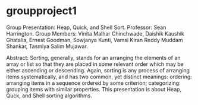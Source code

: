 # groupproject1
Group Presentation: Heap, Quick, and Shell Sort.
Professor: Sean Harrington.
Group Members:
Vinita Malhar Chinchwade, 
Daishik Kaushik Ghatalia, 
Ernest Goodman, Sowjanya Kunti,
Vamsi Kiran Reddy Muddam Shankar, 
Tasmiya Salim Mujawar.

Abstract:
Sorting, generally, stands for an arranging the elements of an array or list so that they are placed in some relevant order which may be either ascending or descending.
Again, sorting is any process of arranging items systematically, and has two common, yet distinct meanings: ordering: arranging items in a sequence ordered by some criterion; categorizing: grouping items with similar properties.
This presentation is about Heap, Quck, and Shell sorting algorithms.
